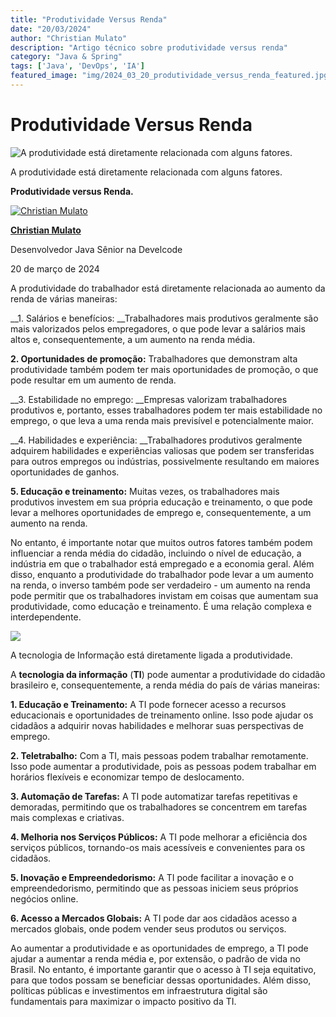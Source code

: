```yaml
---
title: "Produtividade Versus Renda"
date: "20/03/2024"
author: "Christian Mulato"
description: "Artigo técnico sobre produtividade versus renda"
category: "Java & Spring"
tags: ['Java', 'DevOps', 'IA']
featured_image: "img/2024_03_20_produtividade_versus_renda_featured.jpg"
---
```


# Produtividade Versus Renda

![A produtividade está diretamente relacionada com alguns fatores.](img/image_not_found.png)

A produtividade está diretamente relacionada com alguns fatores\.

__Produtividade versus Renda\.__

[![Christian Mulato](img/image_not_found.png)](https://www.linkedin.com/in/chmulato/)

__[Christian Mulato](https://www.linkedin.com/in/chmulato/)__

Desenvolvedor Java Sênior na Develcode

20 de março de 2024

A produtividade do trabalhador está diretamente relacionada ao aumento da renda de várias maneiras:

__1\. Salários e benefícios: __Trabalhadores mais produtivos geralmente são mais valorizados pelos empregadores, o que pode levar a salários mais altos e, consequentemente, a um aumento na renda média\.

__2\. Oportunidades de promoção:__ Trabalhadores que demonstram alta produtividade também podem ter mais oportunidades de promoção, o que pode resultar em um aumento de renda\.

__3\. Estabilidade no emprego: __Empresas valorizam trabalhadores produtivos e, portanto, esses trabalhadores podem ter mais estabilidade no emprego, o que leva a uma renda mais previsível e potencialmente maior\.

__4\. Habilidades e experiência: __Trabalhadores produtivos geralmente adquirem habilidades e experiências valiosas que podem ser transferidas para outros empregos ou indústrias, possivelmente resultando em maiores oportunidades de ganhos\.

__5\. Educação e treinamento:__ Muitas vezes, os trabalhadores mais produtivos investem em sua própria educação e treinamento, o que pode levar a melhores oportunidades de emprego e, consequentemente, a um aumento na renda\.

No entanto, é importante notar que muitos outros fatores também podem influenciar a renda média do cidadão, incluindo o nível de educação, a indústria em que o trabalhador está empregado e a economia geral\. Além disso, enquanto a produtividade do trabalhador pode levar a um aumento na renda, o inverso também pode ser verdadeiro \- um aumento na renda pode permitir que os trabalhadores invistam em coisas que aumentam sua produtividade, como educação e treinamento\. É uma relação complexa e interdependente\.

![](img/image_not_found.png)

A tecnologia de Informação está diretamente ligada a produtividade\.

A __tecnologia da informação__ \(__TI__\) pode aumentar a produtividade do cidadão brasileiro e, consequentemente, a renda média do país de várias maneiras:

__1\. Educação e Treinamento:__ A TI pode fornecer acesso a recursos educacionais e oportunidades de treinamento online\. Isso pode ajudar os cidadãos a adquirir novas habilidades e melhorar suas perspectivas de emprego\.

__2\. Teletrabalho:__ Com a TI, mais pessoas podem trabalhar remotamente\. Isso pode aumentar a produtividade, pois as pessoas podem trabalhar em horários flexíveis e economizar tempo de deslocamento\.

__3\. Automação de Tarefas:__ A TI pode automatizar tarefas repetitivas e demoradas, permitindo que os trabalhadores se concentrem em tarefas mais complexas e criativas\.

__4\. Melhoria nos Serviços Públicos:__ A TI pode melhorar a eficiência dos serviços públicos, tornando\-os mais acessíveis e convenientes para os cidadãos\.

__5\. Inovação e Empreendedorismo:__ A TI pode facilitar a inovação e o empreendedorismo, permitindo que as pessoas iniciem seus próprios negócios online\.

__6\. Acesso a Mercados Globais:__ A TI pode dar aos cidadãos acesso a mercados globais, onde podem vender seus produtos ou serviços\.

Ao aumentar a produtividade e as oportunidades de emprego, a TI pode ajudar a aumentar a renda média e, por extensão, o padrão de vida no Brasil\. No entanto, é importante garantir que o acesso à TI seja equitativo, para que todos possam se beneficiar dessas oportunidades\. Além disso, políticas públicas e investimentos em infraestrutura digital são fundamentais para maximizar o impacto positivo da TI\.

